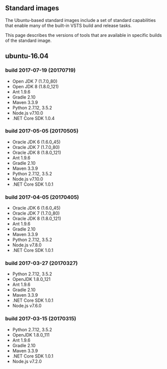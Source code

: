 ## Standard images
The Ubuntu-based standard images include a set of standard capabilities that enable many of the built-in VSTS build and release tasks.

This page describes the versions of tools that are available in specific builds of the standard image.

## ubuntu-16.04

### build 2017-07-19 (20170719)
- Open JDK 7 (1.7.0_80)
- Open JDK 8 (1.8.0_121)
- Ant 1.9.6
- Gradle 2.10
- Maven 3.3.9
- Python 2.7.12, 3.5.2
- Node.js v7.10.0
- .NET Core SDK 1.0.4

### build 2017-05-05 (20170505)
- Oracle JDK 6 (1.6.0_45)
- Oracle JDK 7 (1.7.0_80)
- Oracle JDK 8 (1.8.0_121)
- Ant 1.9.6
- Gradle 2.10
- Maven 3.3.9
- Python 2.7.12, 3.5.2
- Node.js v7.10.0
- .NET Core SDK 1.0.1

### build 2017-04-05 (20170405)
- Oracle JDK 6 (1.6.0_45)
- Oracle JDK 7 (1.7.0_80)
- Oracle JDK 8 (1.8.0_121)
- Ant 1.9.6
- Gradle 2.10
- Maven 3.3.9
- Python 2.7.12, 3.5.2
- Node.js v7.8.0
- .NET Core SDK 1.0.1

### build 2017-03-27 (20170327)
- Python 2.7.12, 3.5.2
- OpenJDK 1.8.0_121
- Ant 1.9.6
- Gradle 2.10
- Maven 3.3.9
- .NET Core SDK 1.0.1
- Node.js v7.6.0

### build 2017-03-15 (20170315)
- Python 2.7.12, 3.5.2
- OpenJDK 1.8.0_111
- Ant 1.9.6
- Gradle 2.10
- Maven 3.3.9
- .NET Core SDK 1.0.1
- Node.js v7.2.0
